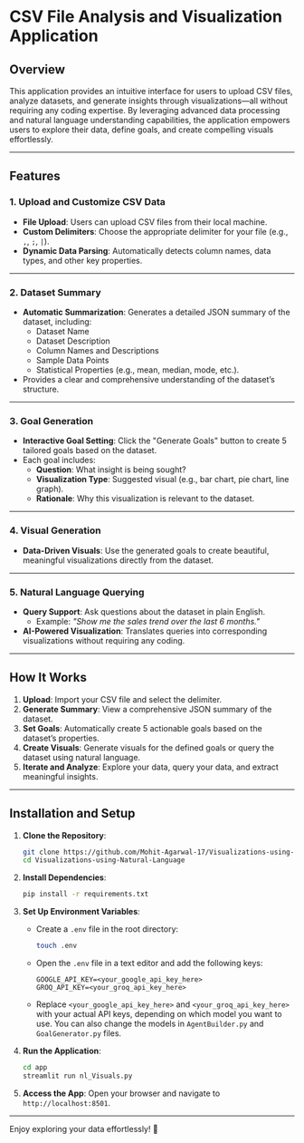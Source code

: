 # CSV File Analysis and Visualization Application

## Overview

This application provides an intuitive interface for users to upload CSV files, analyze datasets, and generate insights through visualizations—all without requiring any coding expertise. By leveraging advanced data processing and natural language understanding capabilities, the application empowers users to explore their data, define goals, and create compelling visuals effortlessly.

---

## Features

### 1. **Upload and Customize CSV Data**
- **File Upload**: Users can upload CSV files from their local machine.
- **Custom Delimiters**: Choose the appropriate delimiter for your file (e.g., `,`, `;`, `|`).
- **Dynamic Data Parsing**: Automatically detects column names, data types, and other key properties.

---

### 2. **Dataset Summary**
- **Automatic Summarization**: Generates a detailed JSON summary of the dataset, including:
  - Dataset Name
  - Dataset Description
  - Column Names and Descriptions
  - Sample Data Points
  - Statistical Properties (e.g., mean, median, mode, etc.).
- Provides a clear and comprehensive understanding of the dataset’s structure.

---

### 3. **Goal Generation**
- **Interactive Goal Setting**: Click the "Generate Goals" button to create 5 tailored goals based on the dataset.
- Each goal includes:
  - **Question**: What insight is being sought?
  - **Visualization Type**: Suggested visual (e.g., bar chart, pie chart, line graph).
  - **Rationale**: Why this visualization is relevant to the dataset.

---

### 4. **Visual Generation**
- **Data-Driven Visuals**: Use the generated goals to create beautiful, meaningful visualizations directly from the dataset.

---

### 5. **Natural Language Querying**
- **Query Support**: Ask questions about the dataset in plain English.
  - Example: *"Show me the sales trend over the last 6 months."*
- **AI-Powered Visualization**: Translates queries into corresponding visualizations without requiring any coding.

---

## How It Works

1. **Upload**: Import your CSV file and select the delimiter.
2. **Generate Summary**: View a comprehensive JSON summary of the dataset.
3. **Set Goals**: Automatically create 5 actionable goals based on the dataset’s properties.
4. **Create Visuals**: Generate visuals for the defined goals or query the dataset using natural language.
5. **Iterate and Analyze**: Explore your data, query your data, and extract meaningful insights.

---

## Installation and Setup

1. **Clone the Repository**:
   ```bash
   git clone https://github.com/Mohit-Agarwal-17/Visualizations-using-Natural-Language.git
   cd Visualizations-using-Natural-Language
   ```

2. **Install Dependencies**:
   ```bash
   pip install -r requirements.txt
   ```
3. **Set Up Environment Variables**:
   - Create a `.env` file in the root directory:
     ```bash
     touch .env
     ```
   - Open the `.env` file in a text editor and add the following keys:
     ```
     GOOGLE_API_KEY=<your_google_api_key_here>
     GROQ_API_KEY=<your_groq_api_key_here>
     ```
   - Replace `<your_google_api_key_here>` and `<your_groq_api_key_here>` with your actual API keys, depending on which model you want to use. 
      You can also change the models in ```AgentBuilder.py``` and ```GoalGenerator.py``` files.

4. **Run the Application**:
   ```bash
   cd app
   streamlit run nl_Visuals.py
   ```

5. **Access the App**:
   Open your browser and navigate to `http://localhost:8501`.

---

Enjoy exploring your data effortlessly! 🎉